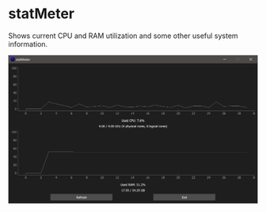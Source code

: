 # statMeter

Shows current CPU  and RAM utilization and some other useful system information.

![screenshot](https://github.com/louckazdenekjr/statMeter/blob/master/screenshot.png)